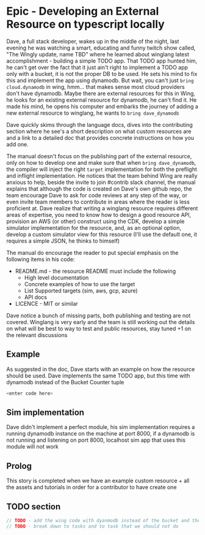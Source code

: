 # Epic - Developing an External Resource on typescript locally

Dave, a full stack developer, wakes up in the middle of the night, last evening he was watching a smart, educating and funny twitch show called, "The Wingly update, name TBD" where he learned about winglang latest accomplishment -  building a simple TODO app. That TODO app hunted him, he can't get over the fact that it just ain't right to implement a TODO app only with a bucket, it is not the proper DB to be used. He sets his mind to fix this and implement the app using dynamodb. But wait, you can't just `bring cloud.dynamodb` in wing, hmm... that makes sense most cloud providers don't have dynamodb. Maybe there are external resources for this in Wing, he looks for an existing external resource for dynamodb, he can't find it. He made his mind, he opens his computer and embarks the journey of adding a new external resource to winglang, he wants to `bring dave_dynamodb`

Dave quickly skims through the language docs, dives into the contributing section where he see's a short description on what custom resources are and a link to a detailed doc that provides concrete instructions on how you add one. 

The manual doesn't focus on the publishing part of the external resource, only on how to develop one and make sure that when `bring dave_dynamodb`, the compiler will inject the right `target` implementation for both the preflight and inflight implementation. He notices that the team behind Wing are really anxious to help, beside the invite to join #contrib slack channel, the manual explains that although the code is created on Dave's own github repo, the team encourage Dave to ask for code reviews at any step of the way, or even invite team members to contribute in areas where the reader is less proficient at. Dave realize that writing a winglang resource requires different areas of expertise, you need to know how to design a good resource API, provision an AWS (or other) construct using the CDK, develop a simple simulator implementation for the resource, and, as an optional option, develop a custom simulator view for this resource (I'll use the default one, it requires a simple JSON, he thinks to himself)

The manual do encourage the reader to put special emphasis on the following items in his code:
- README.md - the resource README must include the following
  - High level documentation 
  - Concrete examples of how to use the target 
  - List Supported targets (sim, aws, gcp, azure)
  - API docs 
- LICENCE - MIT or similar 
  
Dave notice a bunch of missing parts, both publishing and testing are not covered. Winglang is very early and the team is still working out the details on what will be best to way to test and public resources, stay tuned +1 on the relevant discussions

## Example 

As suggested in the doc, Dave starts with an example on how the resource should be used. Dave implements the same TODO app, but this time with dynamodb instead of the Bucket Counter tuple 

```js (wing)
<enter code here>
```

## Sim implementation 

Dave didn't implement a perfect module, his sim implementation requires a running dynamodb instance on the machine at port 8000, if a dynamodb is not running and listening on port 8000, localhost sim app that uses this module will not work


## Prolog 

This story is completed when we have an example custom resource + all the assets and tutorials in order for a contributor to have create one

## TODO section

```js
// TODO - add the wing code with dyanmodb instead of the bucket and the counter 
// TODO - break down to tasks and to task that we should not do 
```

